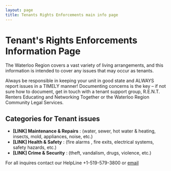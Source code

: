 ```yaml
---
layout: page
title: Tenants Rights Enforcements main info page 
---
```


# Tenant's Rights Enforcements Information Page

The Waterloo Region covers a vast variety of living arrangements, and this information is intended to cover any issues that may occur as tenants. 

Always be responsible in keeping your unit in good state and ALWAYS report issues in a TIMELY manner! Documenting concerns is the key – if not sure how to document, get in touch with a tenant support group, R.E.N.T. Renters Educating and Networking Together or the Waterloo Region Community Legal Services.

## Categories for Tenant issues

- **[LINK] Maintenance & Repairs** : (water, sewer, hot water & heating, insects, mold, appliances, noise, etc.)
- **[LINK] Health & Safety** : (fire alarms , fire exits, electrical systems, safety hazards, etc.)
- **[LINK] Crime & Security** : (theft, vandalism, drugs, violence, etc.)

For all inquires contact our HelpLine +1-519-579-3800 or [email](mailto:info@waterlooregion.org)
